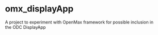 # omx_displayApp
A project to experiment with OpenMax framework for possible inclusion in the ODC DisplayApp
